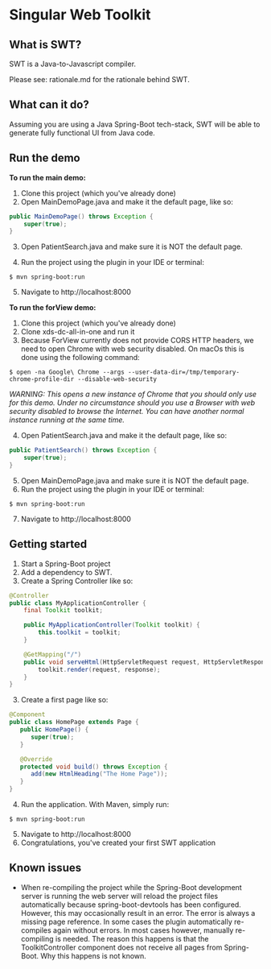 # Singular Web Toolkit

## What is SWT?

SWT is a Java-to-Javascript compiler.

Please see: rationale.md for the rationale behind SWT.

## What can it do?

Assuming you are using a Java Spring-Boot tech-stack, SWT will be able to generate fully functional UI from Java code.

## Run the demo

**To run the main demo:**

1. Clone this project (which you've already done)
2. Open MainDemoPage.java and make it the default page, like so:

```java
public MainDemoPage() throws Exception {
    super(true);
}
```

3. Open PatientSearch.java and make sure it is NOT the default page.

4. Run the project using the plugin in your IDE or terminal:

```
$ mvn spring-boot:run
```

5. Navigate to http://localhost:8000

**To run the forView demo:**

1. Clone this project (which you've already done)
2. Clone xds-dc-all-in-one and run it
3. Because ForView currently does not provide CORS HTTP headers, we need to open Chrome with web security disabled. On
   macOs this is done using the following command:

```
$ open -na Google\ Chrome --args --user-data-dir=/tmp/temporary-chrome-profile-dir --disable-web-security
```

_WARNING: This opens a new instance of Chrome that you should only use for this demo. Under no circumstance should you
use a Browser with web security disabled to browse the Internet. You can have another normal instance running at the
same time._

4. Open PatientSearch.java and make it the default page, like so:

```java
public PatientSearch() throws Exception {
    super(true);
}
```

5. Open MainDemoPage.java and make sure it is NOT the default page.
6. Run the project using the plugin in your IDE or terminal:

```
$ mvn spring-boot:run
```

7. Navigate to http://localhost:8000

## Getting started

1. Start a Spring-Boot project
2. Add a dependency to SWT.
3. Create a Spring Controller like so:

```java
@Controller
public class MyApplicationController {
    final Toolkit toolkit;

    public MyApplicationController(Toolkit toolkit) {
        this.toolkit = toolkit;
    }

    @GetMapping("/")
    public void serveHtml(HttpServletRequest request, HttpServletResponse response) throws IOException {
        toolkit.render(request, response);
    }
}
```

3. Create a first page like so:

```java
@Component
public class HomePage extends Page {
   public HomePage() {
      super(true);
   }

   @Override
   protected void build() throws Exception {        
      add(new HtmlHeading("The Home Page"));
   }
}
```

4. Run the application. With Maven, simply run:

```
$ mvn spring-boot:run
```

5. Navigate to http://localhost:8000
6. Congratulations, you've created your first SWT application

## Known issues

- When re-compiling the project while the Spring-Boot development server is running the web server will reload the
  project files automatically because spring-boot-devtools has been configured. However, this may occasionally result in
  an error. The error is always a missing page reference. In some cases the plugin automatically re-compiles again
  without errors. In most cases however, manually re-compiling is needed. The reason this happens is that the
  ToolkitController component does not receive all pages from Spring-Boot. Why this happens is not known. 